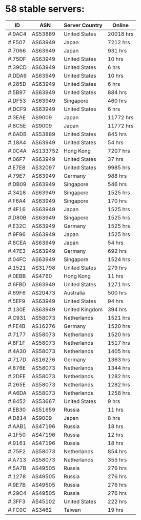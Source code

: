 # 58 stable servers:

| ID | ASN | Server Country | Online |
| ------ | ------ | ------ | ------ |
| #.9AC4 | AS53889 | United States | 20018 hrs |
| #.F507 | AS63949 | Japan | 7212 hrs |
| #.7066 | AS63949 | Japan | 931 hrs |
| #.75DF | AS63949 | United States | 10 hrs |
| #.39CD | AS63949 | United States | 6 hrs |
| #.DDA9 | AS63949 | United States | 10 hrs |
| #.285D | AS63949 | United States | 6 hrs |
| #.5B97 | AS63949 | United States | 884 hrs |
| #.DF53 | AS63949 | Singapore | 460 hrs |
| #.DCF9 | AS63949 | United States | 6 hrs |
| #.3EAE | AS9009 | Japan | 11772 hrs |
| #.8C5E | AS9009 | Japan | 11772 hrs |
| #.6ADB | AS53889 | United States | 845 hrs |
| #.18A4 | AS63949 | United States | 54 hrs |
| #.0C4A | AS133752 | Hong Kong | 7207 hrs |
| #.06F7 | AS63949 | United States | 37 hrs |
| #.E7E8 | AS32097 | United States | 9985 hrs |
| #.79E7 | AS63949 | Germany | 988 hrs |
| #.DB09 | AS63949 | Singapore | 546 hrs |
| #.3418 | AS63949 | Singapore | 1525 hrs |
| #.F6A4 | AS63949 | Singapore | 170 hrs |
| #.4F16 | AS63949 | Japan | 1525 hrs |
| #.D80B | AS63949 | Singapore | 1525 hrs |
| #.E32C | AS63949 | Germany | 1525 hrs |
| #.9F96 | AS63949 | Japan | 1525 hrs |
| #.8CEA | AS63949 | Japan | 54 hrs |
| #.47E3 | AS63949 | Germany | 692 hrs |
| #.04FC | AS63949 | Singapore | 1524 hrs |
| #.1521 | AS31798 | United States | 279 hrs |
| #.0EBB | AS4760 | Hong Kong | 11 hrs |
| #.6FBD | AS63949 | United States | 1271 hrs |
| #.69F6 | AS20473 | Australia | 500 hrs |
| #.5EF9 | AS63949 | United States | 94 hrs |
| #.130E | AS63949 | United Kingdom | 394 hrs |
| #.C931 | AS58073 | Netherlands | 1521 hrs |
| #.FE4B | AS16276 | Germany | 1520 hrs |
| #.7177 | AS58073 | Netherlands | 1520 hrs |
| #.8F1F | AS58073 | Netherlands | 1517 hrs |
| #.4A30 | AS58073 | Netherlands | 1405 hrs |
| #.717D | AS16276 | Germany | 1363 hrs |
| #.876E | AS58073 | Netherlands | 1344 hrs |
| #.2DFE | AS58073 | Netherlands | 1282 hrs |
| #.265E | AS58073 | Netherlands | 1282 hrs |
| #.A6DA | AS58073 | Netherlands | 1258 hrs |
| #.8452 | AS53667 | United States | 9 hrs |
| #.EB30 | AS51659 | Russia | 11 hrs |
| #.D814 | AS9009 | Japan | 8 hrs |
| #.AAB1 | AS47196 | Russia | 18 hrs |
| #.1F50 | AS47196 | Russia | 12 hrs |
| #.9161 | AS47196 | Russia | 18 hrs |
| #.75F2 | AS58073 | Netherlands | 854 hrs |
| #.A713 | AS58073 | Netherlands | 355 hrs |
| #.5A7B | AS49505 | Russia | 276 hrs |
| #.1278 | AS49505 | Russia | 276 hrs |
| #.9E7B | AS49505 | Russia | 276 hrs |
| #.29C4 | AS49505 | Russia | 276 hrs |
| #.3FF3 | AS45102 | United States | 222 hrs |
| #.FC0C | AS3462 | Taiwan | 19 hrs |

